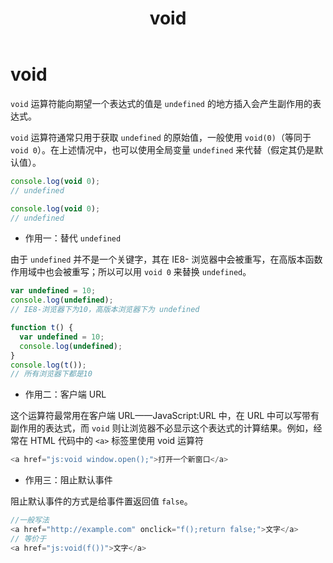 ﻿---
nav:
  title: 基本语法
  order: 1
group:
  title: 运算符
  order: 5
title: void
order: 5
---

# void

`void` 运算符能向期望一个表达式的值是 `undefined` 的地方插入会产生副作用的表达式。

`void` 运算符通常只用于获取 `undefined` 的原始值，一般使用 `void(0)`（等同于 `void 0`）。在上述情况中，也可以使用全局变量 `undefined` 来代替（假定其仍是默认值）。

```js
console.log(void 0);
// undefined

console.log(void 0);
// undefined
```

- 作用一：替代 `undefined`

由于 `undefined` 并不是一个关键字，其在 IE8- 浏览器中会被重写，在高版本函数作用域中也会被重写；所以可以用 `void 0` 来替换 `undefined`。

```js
var undefined = 10;
console.log(undefined);
// IE8-浏览器下为10，高版本浏览器下为 undefined

function t() {
  var undefined = 10;
  console.log(undefined);
}
console.log(t());
// 所有浏览器下都是10
```

- 作用二：客户端 URL

这个运算符最常用在客户端 URL——JavaScript:URL 中，在 URL 中可以写带有副作用的表达式，而 `void` 则让浏览器不必显示这个表达式的计算结果。例如，经常在 HTML 代码中的 `<a>` 标签里使用 void 运算符

```js
<a href="js:void window.open();">打开一个新窗口</a>
```

- 作用三：阻止默认事件

阻止默认事件的方式是给事件置返回值 `false`。

```js
//一般写法
<a href="http://example.com" onclick="f();return false;">文字</a>
// 等价于
<a href="js:void(f())">文字</a>
```
